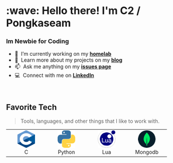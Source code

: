 <h1 align="left" id="macropower-title">:wave: Hello there! I'm C2 / Pongkaseam</h1>
<h3 align="left">Im Newbie for Coding</h3>


- :seedling: &nbsp;I’m currently working on my **[homelab]**
- :book: &nbsp;Learn more about my projects on my **[blog]**
- :mailbox: &nbsp;Ask me anything on my **[issues page]**
- :computer: &nbsp;Connect with me on **[LinkedIn]**

<br>

<h2 align="left" id="img-logo">Favorite Tech</h2>

> Tools, languages, and other things that I like to work with.

<table>
  <tr>
    <td align="center" width="96">
      <a href="#img-logo">
        <img src="./img-logo/c.svg" width="48" height="48" alt="C" />
      </a>
      <br>C
    </td>
    <td align="center" width="96">
      <a href="#img-logo">
        <img src="./img-logo/python.svg" width="48" height="48" alt="Python" />
      </a>
      <br>Python
    </td>
    <td align="center" width="96">
      <a href="#img-logo">
        <img src="./img-logo/lua.svg" width="48" height="48" alt="lua" />
      </a>
      <br>Lua
    </td>
    <td align="center" width="96">
      <a href="#img-logo">
        <img src="./img-logo/mongodb.svg" width="48" height="48" alt="mongodb" />
      </a>
      <br>Mongodb
    </td>
  </tr>
</table>

<!-- links -->

[84.51°]: https://github.com/8451 "84.51° Github Home"
[issues page]: https://github.com/MacroPower/MacroPower/issues "MacroPower/issues"
[linkedin]: https://www.linkedin.com/in/colvinjm "Jacob Colvin LinkedIn"
[homelab]: https://github.com/MacroPower/homelab "MacroPower/homelab"
[blog]: https://jacobcolvin.com/posts/ "My Blog"
